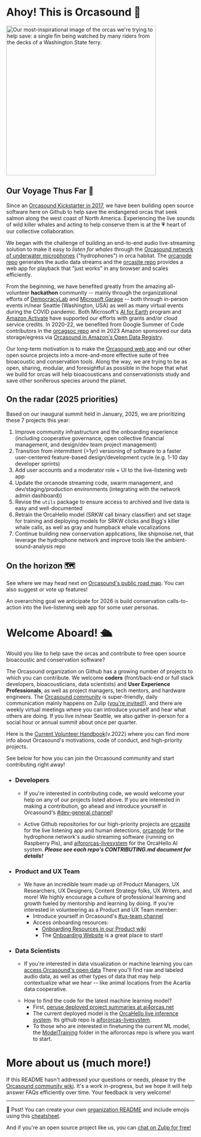 <h1> Ahoy! This is Orcasound 👋 </h1>

<img width="400" alt="Our most-inspirational image of the orcas we're trying to help save: a single fin being watched by many riders from the decks of a Washington State ferry." src="https://user-images.githubusercontent.com/14044595/138359353-7ed3b581-613f-40f4-98ea-eacb91c5b04b.png">

<h2> Our Voyage Thus Far 🧭 </h2>

Since an [Orcasound Kickstarter in 2017](https://www.kickstarter.com/projects/sveirs/orcasound-listen-for-whales), we have been building open source software here on Github to help save the endangered orcas that seek salmon along the west coast of North America. Experiencing the live sounds of wild killer whales and acting to help conserve them is at the 💗 heart of our collective collaboration.

We began with the challenge of building an end-to-end audio live-streaming solution to make it easy to *listen for whales* through the [Orcasound network of underwater microphones](https://orcasound.net) ("hydrophones") in orca habitat. The [orcanode repo](https://github.com/orcasound/orcanode) generates the audio data streams and the [orcasite repo](https://github.com/orcasound/orcasite) provides a web app for playback that "just works" in any browser and scales efficiently. 

From the beginning, we have benefited greatly from the amazing all-volunteer **hackathon** community -- mainly through the organizational efforts of [DemocracyLab](https://www.democracylab.org/projects/81) and [Microsoft Garage](https://www.microsoft.com/en-us/garage/) -- both through in-person events in/near Seattle (Washington, USA) as well as many virtual events during the COVID pandemic. Both Microsoft's [AI for Earth](https://www.microsoft.com/en-us/ai/ai-for-earth) program and [Amazon Activate](https://aws.amazon.com/activate/) have supported our efforts with grants and/or cloud service credits. In 2020-22, we benefited from Google Summer of Code contributors in the [orcagsoc repo](https://github.com/orcasound/orcagsoc) and in 2023 Amazon sponsored our data storage/egress via [Orcasound in Amazon's Open Data Registry](https://registry.opendata.aws/orcasound/). 

Our long-term motivation is to make the [Orcasound web app](https://live.orcasound.net/) and our other open source projects into a more-and-more effective suite of free bioacoustic and conservation tools. Along the way, we are trying to be as open, sharing, modular, and foresightful as possible in the hope that what we build for orcas will help bioacousticans and conservationists study and save other soniferous species around the planet.

<h2> On the radar (2025 priorities)</h2>

Based on our inaugural summit held in January, 2025, we are prioritizing these 7 projects this year:

1. Improve community infrastructure and the onboarding experience (including cooperative governance, open collective financial management, and design/dev team project management) 
2. Transition from intermittent (>1yr) versioning of software to a faster user-centered feature-based design/development cycle (e.g. 1-10 day developer sprints) 
3. Add user accounts and a moderator role + UI to the live-listening web app
4. Update the orcanode streaming code, swarm management, and dev/staging/production environments (integrating with the network admin dashboard))
5. Revise the `utils` package to ensure access to archived and live data is easy and well-documented
6. Retrain the OrcaHello model (SRKW call binary classifier) and set stage for training and deploying models for SRKW clicks and Bigg's killer whale calls, as well as gray and humpback whale vocalizations
7. Continue building new conservation applications, like shipnoise.net, that leverage the hydrophone network and improve tools like the ambient-sound-analysis repo

<h2> On the horizon 🗺️ </h2>

See where we may head next on [Orcasound's public road map](https://trello.com/b/wBg0qhss/orcasound-roadmap). You can also suggest or vote up features!

An overarching goal we anticipate for 2026 is build conservation calls-to-action into the live-listening web app for some user personas.

<h1> Welcome Aboard! 🛳️ </h1>

Would you like to help save the orcas and contribute to free open source bioacoustic and conservation software? 

The Orcasound organization on Github has a growing number of projects to which you can contribute. We welcome **coders** (front/back-end or full stack developers, bioacousticians, data scientists) and **User Experience Professionals**, as well as project managers, tech mentors, and hardware engineers. The [Orcasound community](https://www.orcasound.net/hacker-hall-of-fame/) is super-friendly, daily communication mainly happens on Zulip ([you're invited!](https://orcasound.zulipchat.com/join/42uml7y5yr7n7pbc7k2icbcb/)), and there are weekly virtual meetings where you can introduce yourself and hear what others are doing. If you live in/near Seattle, we also gather in-person for a social hour or annual summit about once per quarter.

Here is the [Current Volunteer Handbook](https://drive.google.com/file/d/1GHuylE3qPm2UAyUA_f1yOtMgutBpXF6V/view?usp=sharing)(v.2022) where you can find more info about Orcasound's motivations, code of conduct, and high-priority projects.

See below for how you can join the Orcasound community and start contributing right away!

* <h3> Developers </h3>

	+ If you're interested in contributing code, we would welcome your help on any of our projects listed above. If you are interested in making a contribution, go ahead and introduce yourself in Orcasound's [#dev-general channel](https://orcasound.zulipchat.com/#narrow/channel/437054-dev-general)!

	+ Active Github repositories for our high-priority projects are [orcasite](https://github.com/orcasound/orcasite) for the live listening app and human detections, [orcanode](https://github.com/orcasound/orcanode) for the hydrophone network's audio streaming software (running on Raspberry Pis), and [aifororcas-livesystem](https://github.com/orcasound/aifororcas-livesystem) for the OrcaHello AI system. ***Please see each repo's CONTRIBUTING.md document for details!***

 * <h3> Product and UX Team </h3>

	+ We have an incredible team made up of Product Managers, UX Researchers, UX Designers, Content Strategy folks, UX Writers, and more! We highly encourage a culture of professional learning and growth fueled by mentorship and learning by doing. If you're interested in volunteering as a Product and UX Team member:
		+ Introduce yourself in Orcasound's [#ux-team channel](https://orcasound.zulipchat.com/#narrow/channel/437042-ux-team) 
		+ Access onboarding resources:
   			+ [Onboarding Resources in our Product wiki](https://github.com/orcasound/product/wiki)
      		+ The [Onboarding Website](https://sites.google.com/view/orcasound-onboarding-site/home) is a great place to start!

  * <h3> Data Scientists </h3>

	+ If you're interested in data visualization or machine learning you can [access Orcasound's open data](https://github.com/orcasound/orcadata/wiki) There you'll find raw and labeled audio data, as well as other types of data that may help contextualize what we hear -- like animal locations from the Acartia data cooperative.</p>
	+ How to find the code for the latest machine learning model?
  		+ First, [peruse deployed project summaries at ai4orcas.net](https://ai4orcas.net/portfolio/)
		+ The current deployed model is the [OrcaHello live inference system](https://ai4orcas.net/portfolio/orcahello/). Its github repo is [aifororcas-livesystem](https://github.com/orcasound/aifororcas-livesystem). 
		+ To those who are interested in finetuning the current ML model, the [ModelTraining](https://github.com/orcasound/aifororcas-livesystem/tree/main/ModelTraining) folder in the aifororcas repo is where you want to start.

<h1>More about us (much more!)</h1>

If this README hasn't addressed your questions or needs, please try the [Orcasound community wiki]([url](https://github.com/orcasound/.github/wiki)). It's a work in-progress, but we hope it will help answer FAQs efficiently over time. Your feedback is very welcome!

---

🤫 Psst! You can create your own [organization README](https://docs.github.com/en/organizations/collaborating-with-groups-in-organizations/customizing-your-organizations-profile) and include emojis using this [cheatsheet](https://www.webfx.com/tools/emoji-cheat-sheet/). 
	
And if you're an open source project like us, you can [chat on Zulip for free!](https://zulip.com/for/open-source/)

